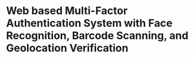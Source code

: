 # Web based Multi-Factor Authentication System with Face Recognition, Barcode Scanning, and Geolocation Verification
